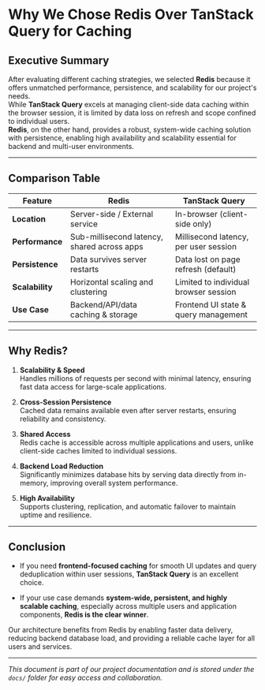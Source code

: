 # Why We Chose Redis Over TanStack Query for Caching

## Executive Summary
After evaluating different caching strategies, we selected **Redis** because it offers unmatched performance, persistence, and scalability for our project's needs.  
While **TanStack Query** excels at managing client-side data caching within the browser session, it is limited by data loss on refresh and scope confined to individual users.  
**Redis**, on the other hand, provides a robust, system-wide caching solution with persistence, enabling high availability and scalability essential for backend and multi-user environments.

---

## Comparison Table

| Feature           | Redis                                | TanStack Query                       |
|-------------------|--------------------------------------|--------------------------------------|
| **Location**      | Server-side / External service       | In-browser (client-side only)        |
| **Performance**   | Sub-millisecond latency, shared across apps | Millisecond latency, per user session |
| **Persistence**   | Data survives server restarts        | Data lost on page refresh (default)  |
| **Scalability**   | Horizontal scaling and clustering    | Limited to individual browser session|
| **Use Case**      | Backend/API/data caching & storage   | Frontend UI state & query management |

---

## Why Redis?

1. **Scalability & Speed**  
   Handles millions of requests per second with minimal latency, ensuring fast data access for large-scale applications.

2. **Cross-Session Persistence**  
   Cached data remains available even after server restarts, ensuring reliability and consistency.

3. **Shared Access**  
   Redis cache is accessible across multiple applications and users, unlike client-side caches limited to individual sessions.

4. **Backend Load Reduction**  
   Significantly minimizes database hits by serving data directly from in-memory, improving overall system performance.

5. **High Availability**  
   Supports clustering, replication, and automatic failover to maintain uptime and resilience.

---

## Conclusion

- If you need **frontend-focused caching** for smooth UI updates and query deduplication within user sessions, **TanStack Query** is an excellent choice.

- If your use case demands **system-wide, persistent, and highly scalable caching**, especially across multiple users and application components, **Redis is the clear winner**.

Our architecture benefits from Redis by enabling faster data delivery, reducing backend database load, and providing a reliable cache layer for all users and services.

---

*This document is part of our project documentation and is stored under the `docs/` folder for easy access and collaboration.*
